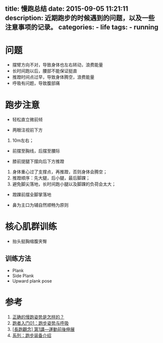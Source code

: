 title: 慢跑总结
date: 2015-09-05 11:21:11
description: 近期跑步的时候遇到的问题，以及一些注意事项的记录。
categories:
    - life
tags:
    - running
---

# 问题

* 摆臂方向不对，导致身体也左右转动，浪费能量
* 长时间跑以后，腰部不能保证挺直
* 推蹬时间点过早，导致身体腾空，浪费能量
* 呼吸有问题，导致腹部痛

# 跑步注意

* 轻松直立微前倾

* 两眼注视前下方
1. 10m左右；

* 前摆至胸线，后摆至腰际

* 膝前提腿下摆向后下方推蹬
1. 身体重心过了支撑点，再推蹬，否则身体会腾空；
2. 推蹬顺序：先大腿，后小腿，最后脚踝；
3. 避免脚尖落地，长时间跑小腿以及脚踝的负荷会太大；

* 蹬踝前摆全脚掌落地

* 鼻为主口为辅自然顺畅为原则

# 核心肌群训练

* 抬头挺胸缩腹夹臀

## 训练方法

* Plank
* Side Plank
* Upward plank pose

# 参考

1. [正确的慢跑姿势是怎样的？](http://www.zhihu.com/question/20693323?rf=21469986)
2. [跑者入门01：跑步姿势与呼吸](http://blog.sina.com.cn/s/blog_9bf935a90101l1id.html)
3. [[長跑觀念] 第1講—運動前後伸展](http://tw.running.biji.co/index.php?q=news&act=info&id=443)
4. [系列：跑步装备介绍](http://post.smzdm.com/xilie/27/)
